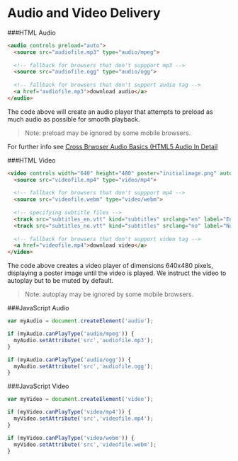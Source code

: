 Audio and Video Delivery
========================


###HTML Audio

`````html
<audio controls preload="auto">
  <source src="audiofile.mp3" type="audio/mpeg">
  
  <!-- fallback for browsers that don't suppport mp3 -->
  <source src="audiofile.ogg" type="audio/ogg">
  
  <!-- fallback for browsers that don't support audio tag -->
  <a href="audiofile.mp3">download audio</a>
</audio>
`````

The code above will create an audio player that attempts to preload as much audio as possible for smooth playback.

> Note: preload may be ignored by some mobile browsers.

For further info see [Cross Brwoser Audio Basics (HTML5 Audio In Detail](https://developer.mozilla.org/en-US/Apps/Build/Manipulating_media/Cross-browser_audio_basics#HTML5_audio_in_detail)


###HTML Video

`````html
<video controls width="640" height="480" poster="initialimage.png" autoplay muted>
  <source src="videofile.mp4" type="video/mp4">
  
  <!-- fallback for browsers that don't suppport mp4 -->
  <source src="videofile.webm" type="video/webm">
  
  <!-- specifying subtitle files -->
  <track src="subtitles_en.vtt" kind="subtitles" srclang="en" label="English">
  <track src="subtitles_no.vtt" kind="subtitles" srclang="no" label="Norwegian">
  
  <!-- fallback for browsers that don't support video tag -->
  <a href="videofile.mp4">download video</a>
</video>
`````

The code above creates a video player of dimensions 640x480 pixels, displaying a poster image until the video is played. We instruct the video to autoplay but to be muted by default.

> Note: autoplay may be ignored by some mobile browsers.

###JavaScript Audio

`````javascript
var myAudio = document.createElement('audio');

if (myAudio.canPlayType('audio/mpeg')) {
  myAudio.setAttribute('src','audiofile.mp3');
}

if (myAudio.canPlayType('audio/ogg')) {
  myAudio.setAttribute('src','audiofile.ogg');
}
`````

###JavaScript Video

`````javascript
var myVideo = document.createElement('video');

if (myVideo.canPlayType('video/mp4')) {
  myVideo.setAttribute('src','videofile.mp4');
}

if (myVideo.canPlayType('video/webm')) {
  myVideo.setAttribute('src','videofile.webm');
}
`````
